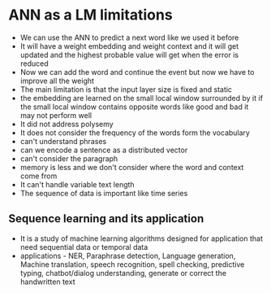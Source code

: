 # ANN as a LM limitations
-  We can use the ANN to predict a next word like we used it before
- It will have a weight embedding and weight context and it will get updated and the highest probable value will get when the error is reduced
- Now we can add the word and continue the event but now we have to improve all the weight 
-  The main limitation is that the input layer size is fixed and static
- the embedding are learned on the small local window surrounded by it if the small local window contains opposite words like good and bad it may not perform well
- It did not address polysemy
- It does not consider the frequency of the words form the vocabulary
- can't understand phrases
- can we encode a sentence as a distributed vector
- can't consider the paragraph
- memory is less and we don't consider where the word and context come from
-  It can't handle variable text length
- The sequence of data is important like time series

## Sequence learning and its application
- It is a study of machine learning algorithms designed for application that need sequential data or temporal data
- applications - NER, Paraphrase detection, Language generation, Machine translation, speech recognition, spell checking, predictive typing, chatbot/dialog understanding, generate or correct the handwritten text
